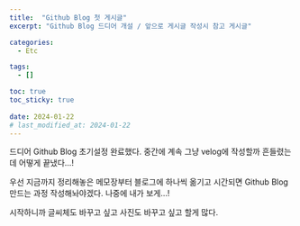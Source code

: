 ```yaml
---
title:  "Github Blog 첫 게시글"
excerpt: "Github Blog 드디어 개설 / 앞으로 게시글 작성시 참고 게시글"

categories:
  - Etc

tags:
  - []

toc: true
toc_sticky: true
 
date: 2024-01-22
# last_modified_at: 2024-01-22
---
```

드디어 Github Blog 초기설정 완료했다.
중간에 계속 그냥 velog에 작성할까 흔들렸는데 어떻게 끝냈다...!

우선 지금까지 정리해놓은 메모장부터 블로그에 하나씩 옮기고 시간되면 Github Blog 만드는 과정 작성해놔야겠다. 나중에 내가 보게...!

시작하니까 글씨체도 바꾸고 싶고 사진도 바꾸고 싶고 할게 많다.